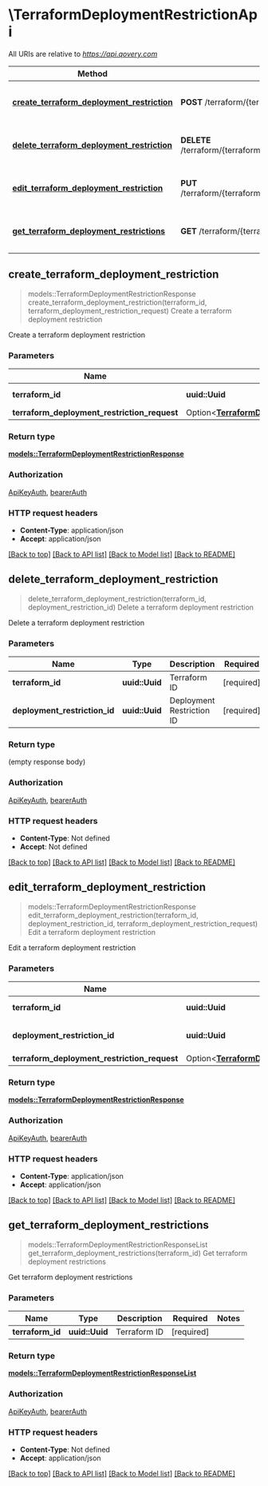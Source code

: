 # \TerraformDeploymentRestrictionApi

All URIs are relative to *https://api.qovery.com*

Method | HTTP request | Description
------------- | ------------- | -------------
[**create_terraform_deployment_restriction**](TerraformDeploymentRestrictionApi.md#create_terraform_deployment_restriction) | **POST** /terraform/{terraformId}/deploymentRestriction | Create a terraform deployment restriction
[**delete_terraform_deployment_restriction**](TerraformDeploymentRestrictionApi.md#delete_terraform_deployment_restriction) | **DELETE** /terraform/{terraformId}/deploymentRestriction/{deploymentRestrictionId} | Delete a terraform deployment restriction
[**edit_terraform_deployment_restriction**](TerraformDeploymentRestrictionApi.md#edit_terraform_deployment_restriction) | **PUT** /terraform/{terraformId}/deploymentRestriction/{deploymentRestrictionId} | Edit a terraform deployment restriction
[**get_terraform_deployment_restrictions**](TerraformDeploymentRestrictionApi.md#get_terraform_deployment_restrictions) | **GET** /terraform/{terraformId}/deploymentRestriction | Get terraform deployment restrictions



## create_terraform_deployment_restriction

> models::TerraformDeploymentRestrictionResponse create_terraform_deployment_restriction(terraform_id, terraform_deployment_restriction_request)
Create a terraform deployment restriction

Create a terraform deployment restriction

### Parameters


Name | Type | Description  | Required | Notes
------------- | ------------- | ------------- | ------------- | -------------
**terraform_id** | **uuid::Uuid** | Terraform ID | [required] |
**terraform_deployment_restriction_request** | Option<[**TerraformDeploymentRestrictionRequest**](TerraformDeploymentRestrictionRequest.md)> |  |  |

### Return type

[**models::TerraformDeploymentRestrictionResponse**](TerraformDeploymentRestrictionResponse.md)

### Authorization

[ApiKeyAuth](../README.md#ApiKeyAuth), [bearerAuth](../README.md#bearerAuth)

### HTTP request headers

- **Content-Type**: application/json
- **Accept**: application/json

[[Back to top]](#) [[Back to API list]](../README.md#documentation-for-api-endpoints) [[Back to Model list]](../README.md#documentation-for-models) [[Back to README]](../README.md)


## delete_terraform_deployment_restriction

> delete_terraform_deployment_restriction(terraform_id, deployment_restriction_id)
Delete a terraform deployment restriction

Delete a terraform deployment restriction

### Parameters


Name | Type | Description  | Required | Notes
------------- | ------------- | ------------- | ------------- | -------------
**terraform_id** | **uuid::Uuid** | Terraform ID | [required] |
**deployment_restriction_id** | **uuid::Uuid** | Deployment Restriction ID | [required] |

### Return type

 (empty response body)

### Authorization

[ApiKeyAuth](../README.md#ApiKeyAuth), [bearerAuth](../README.md#bearerAuth)

### HTTP request headers

- **Content-Type**: Not defined
- **Accept**: Not defined

[[Back to top]](#) [[Back to API list]](../README.md#documentation-for-api-endpoints) [[Back to Model list]](../README.md#documentation-for-models) [[Back to README]](../README.md)


## edit_terraform_deployment_restriction

> models::TerraformDeploymentRestrictionResponse edit_terraform_deployment_restriction(terraform_id, deployment_restriction_id, terraform_deployment_restriction_request)
Edit a terraform deployment restriction

Edit a terraform deployment restriction

### Parameters


Name | Type | Description  | Required | Notes
------------- | ------------- | ------------- | ------------- | -------------
**terraform_id** | **uuid::Uuid** | Terraform ID | [required] |
**deployment_restriction_id** | **uuid::Uuid** | Deployment Restriction ID | [required] |
**terraform_deployment_restriction_request** | Option<[**TerraformDeploymentRestrictionRequest**](TerraformDeploymentRestrictionRequest.md)> |  |  |

### Return type

[**models::TerraformDeploymentRestrictionResponse**](TerraformDeploymentRestrictionResponse.md)

### Authorization

[ApiKeyAuth](../README.md#ApiKeyAuth), [bearerAuth](../README.md#bearerAuth)

### HTTP request headers

- **Content-Type**: application/json
- **Accept**: application/json

[[Back to top]](#) [[Back to API list]](../README.md#documentation-for-api-endpoints) [[Back to Model list]](../README.md#documentation-for-models) [[Back to README]](../README.md)


## get_terraform_deployment_restrictions

> models::TerraformDeploymentRestrictionResponseList get_terraform_deployment_restrictions(terraform_id)
Get terraform deployment restrictions

Get terraform deployment restrictions

### Parameters


Name | Type | Description  | Required | Notes
------------- | ------------- | ------------- | ------------- | -------------
**terraform_id** | **uuid::Uuid** | Terraform ID | [required] |

### Return type

[**models::TerraformDeploymentRestrictionResponseList**](TerraformDeploymentRestrictionResponseList.md)

### Authorization

[ApiKeyAuth](../README.md#ApiKeyAuth), [bearerAuth](../README.md#bearerAuth)

### HTTP request headers

- **Content-Type**: Not defined
- **Accept**: application/json

[[Back to top]](#) [[Back to API list]](../README.md#documentation-for-api-endpoints) [[Back to Model list]](../README.md#documentation-for-models) [[Back to README]](../README.md)

